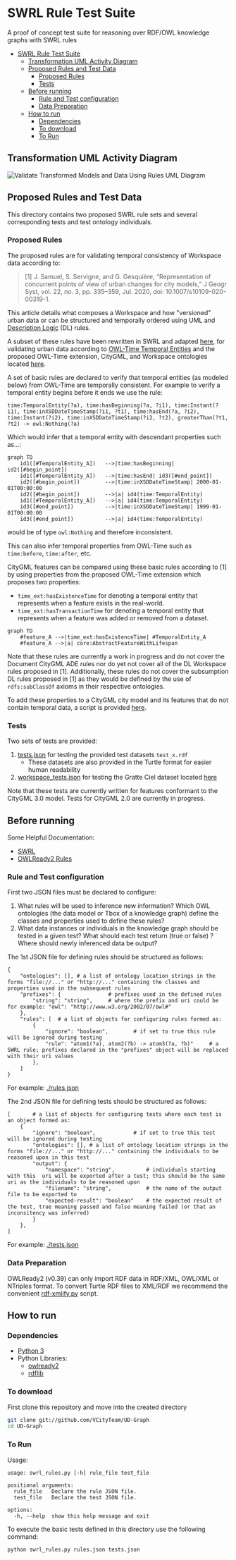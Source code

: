 # SWRL Rule Test Suite
A proof of concept test suite for reasoning over RDF/OWL knowledge graphs with SWRL rules

- [SWRL Rule Test Suite](#swrl-rule-test-suite)
  - [Transformation UML Activity Diagram](#transformation-uml-activity-diagram)
  - [Proposed Rules and Test Data](#proposed-rules-and-test-data)
    - [Proposed Rules](#proposed-rules)
    - [Tests](#tests)
  - [Before running](#before-running)
    - [Rule and Test configuration](#rule-and-test-configuration)
    - [Data Preparation](#data-preparation)
  - [How to run](#how-to-run)
    - [Dependencies](#dependencies)
    - [To download](#to-download)
    - [To Run](#to-run)


## Transformation UML Activity Diagram
![Validate Transformed Models and Data Using Rules UML Diagram](./Rules%20Testing%20Activity.svg)

## Proposed Rules and Test Data
This directory contains two proposed SWRL rule sets and several corresponding tests and test ontology individuals.
### Proposed Rules
The proposed rules are for validating temporal consistency of Workspace data according to:
> [1] J. Samuel, S. Servigne, and G. Gesquière, “Representation of concurrent points of view of urban changes for city models,” J Geogr Syst, vol. 22, no. 3, pp. 335–359, Jul. 2020, doi: 10.1007/s10109-020-00319-1.

This article details what composes a Workspace and how "versioned" urban data or can be structured and temporally ordered using UML and [Description Logic](https://en.wikipedia.org/wiki/Description_logic) (DL) rules. 

A subset of these rules have been rewritten in SWRL and adapted [here](./rules.json), for validating urban data according to [OWL-Time Temporal Entities](https://www.w3.org/TR/owl-time/#time:TemporalEntity) and the proposed OWL-Time extension, CityGML, and Workspace ontologies located [here](https://dataset-dl.liris.cnrs.fr/rdf-owl-urban-data-ontologies/Ontologies/).

A set of basic rules are declared to verify that temporal entities (as modeled below) from OWL-Time are temporally consistent.
For example to verify a temporal entity begins before it ends we use the rule:
```
time:TemporalEntity(?a), time:hasBeginning(?a, ?i1), time:Instant(?i1), time:inXSDDateTimeStamp(?i1, ?t1), time:hasEnd(?a, ?i2), time:Instant(?i2), time:inXSDDateTimeStamp(?i2, ?t2), greaterThan(?t1, ?t2) -> owl:Nothing(?a)
```
Which would infer that a temporal entity with descendant properties such as...:
```mermaid
graph TD
    id1([#TemporalEntity_A])   -->|time:hasBeginning| id2([#begin_point])
    id1([#TemporalEntity_A])   -->|time:hasEnd| id3([#end_point])
    id2([#begin_point])        -->|time:inXSDDateTimeStamp| 2000-01-01T00:00:00
    id2([#begin_point])        -->|a| id4(time:TemporalEntity)
    id1([#TemporalEntity_A])   -->|a| id4(time:TemporalEntity)
    id3([#end_point])          -->|time:inXSDDateTimeStamp| 1999-01-01T00:00:00
    id3([#end_point])          -->|a| id4(time:TemporalEntity)
```
would be of type `owl:Nothing` and therefore inconsistent.

This can also infer temporal properties from OWL-Time such as `time:before`, `time:after`, etc.

CityGML features can be compared using these basic rules according to [1] by using properties from the proposed OWL-Time extension which proposes two properties:
- `time_ext:hasExistenceTime` for denoting a temporal entity that represents when a feature exists in the real-world.
- `time_ext:hasTransactionTime` for denoting a temporal entity that represents when a feature was added or removed from a dataset.

```mermaid
graph TD
    #feature_A -->|time_ext:hasExistenceTime| #TemporalEntity_A
    #feature_A -->|a| core:AbstractFeatureWithLifespan
```

Note that these rules are currently a work in progress and do not cover the Document CityGML ADE rules nor do yet not cover all of the DL Workspace rules  proposed in [1].
Additionally, these rules do not cover the subsumption DL rules proposed in [1] as they would be defined by the use of `rdfs:subClassOf` axioms in their respective ontologies.

To add these properties to a CityGML city model and its features that do not contain temporal data, a script is provided [here](../Transformations/utilities/README.md#addtimestamps).

### Tests
Two sets of tests are provided:
1. [tests.json](./tests.json) for testing the provided test datasets `test_x.rdf`
   - These datasets are also provided in the Turtle format for easier human readability
2. [workspace_tests.json](./workspace_tests.json) for testing the Gratte Ciel dataset located [here](../Datasets/GratteCiel_Workspace_2009_2018)

Note that these tests are currently written for features conformant to the CityGML 3.0 model. Tests for CityGML 2.0 are currently in progress.

## Before running
Some Helpful Documentation:
- [SWRL](https://www.w3.org/Submission/SWRL/)
- [OWLReady2 Rules](https://owlready2.readthedocs.io/en/latest/rule.html)

### Rule and Test configuration
First two JSON files must be declared to configure:
1. What rules will be used to inference new information? Which OWL ontologies (the data model or Tbox of a knowledge graph) define the classes and properties used to define these rules?
2. What data instances or individuals in the knowledge graph should be tested in a given test? What should each test return (true or false) ? Where should newly inferenced data be output?

The 1st JSON file for defining rules should be structured as follows:
```
{
    "ontologies": [], # a list of ontology location strings in the forms "file://..." or "http://..." containing the classes and properties used in the subsequent rules
    "prefixes": {               # prefixes used in the defined rules
        "string": "string",     # where the prefix and uri could be for example: "owl": "http://www.w3.org/2002/07/owl#"
    },
    "rules": [  # a list of objects for configuring rules formed as:
        {
            "ignore": "boolean",        # if set to true this rule will be ignored during testing
            "rule": "atom1(?a), atom2(?b) -> atom3(?a, ?b)"     # a SWRL rule; prefixes declared in the "prefixes" object will be replaced with their uri values
        },
    ]
}
```
For example: [./rules.json](./rules.json)

The 2nd JSON file for defining tests should be structured as follows:
```
[       # a list of objects for configuring tests where each test is an object formed as:
    {
        "ignore": "boolean",            # if set to true this test will be ignored during testing
        "ontologies": [], # a list of ontology location strings in the forms "file://..." or "http://..." containing the individuals to be reasoned upon in this test
        "output": {
            "namespace": "string",          # individuals starting with this  uri will be exported after a test; this should be the same uri as the individuals to be reasoned upon
            "filename": "string",           # the name of the output file to be exported to
            "expected-result": "boolean"    # the expected result of the test, true meaning passed and false meaning failed (or that an inconsitency was inferred)
        }
    },
]
```
For example: [./tests.json](./tests.json)

### Data Preparation
OWLReady2 (v0.39) can only import RDF data in RDF/XML, OWL/XML or NTriples format. To convert Turtle RDF files to XML/RDF we recommend the convenient [rdf-xmlify.py](../Transformations/utilities/rdf-xmlify.py) script.

## How to run
### Dependencies
- [Python 3](https://www.python.org/downloads/)
- Python Libraries:
  - [owlready2](https://pypi.org/project/Owlready2/)
  - [rdflib](https://pypi.org/project/rdflib/)

### To download
First clone this repository and move into the created directory
```bash
git clone git://github.com/VCityTeam/UD-Graph
cd UD-Graph
```

### To Run
Usage:
```
usage: swrl_rules.py [-h] rule_file test_file

positional arguments:
  rule_file   Declare the rule JSON file.
  test_file   Declare the test JSON file.

options:
  -h, --help  show this help message and exit
```
To execute the basic tests defined in this directory use the following command:
```
python swrl_rules.py rules.json tests.json
```